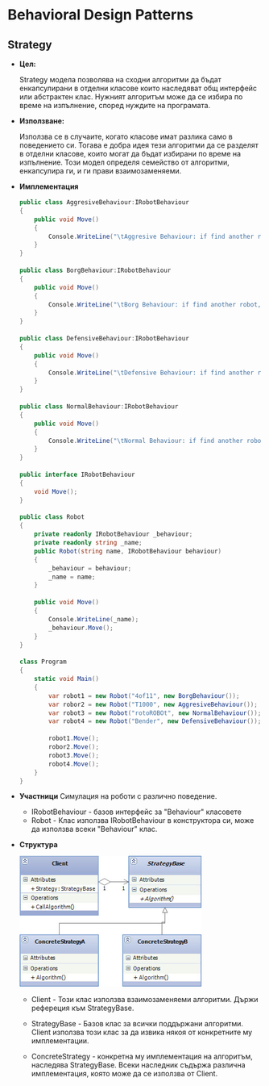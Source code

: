 
# Behavioral Design Patterns

## Strategy

* **Цел:**
	
	Strategy модела позволява на сходни алгоритми да бъдат енкапсулирани в отделни класове които наследяват общ интерфейс или абстрактен клас. Нужният алгоритъм може да се избира по време на изпълнение, според нуждите на програмата.


* **Използване:**

	Използва се в случаите, когато класове имат разлика само в поведението си. Тогава е добра идея тези алгоритми да се разделят в отделни класове, които могат да бъдат избирани по време на изпълнение. Този модел определя семейство от алгоритми, енкапсулира ги, и ги прави взаимозаменяеми. 


* **Имплементация**
	~~~c#
	public class AggresiveBehaviour:IRobotBehaviour
	{
	    public void Move()
	    {
	        Console.WriteLine("\tAggresive Behaviour: if find another robot, attack it");
	    }
	}

	public class BorgBehaviour:IRobotBehaviour
	{
	    public void Move()
	    {
	        Console.WriteLine("\tBorg Behaviour: if find another robot, assimilate it");
	    }
	}

	public class DefensiveBehaviour:IRobotBehaviour
	{
	    public void Move()
	    {
	        Console.WriteLine("\tDefensive Behaviour: if find another robot, run from it");
	    }
	}

	public class NormalBehaviour:IRobotBehaviour
	{
	    public void Move()
	    {
	        Console.WriteLine("\tNormal Behaviour: if find another robot, ignore it");
	    }
	}
	 
	public interface IRobotBehaviour
	{
	    void Move();
	}

	public class Robot
	{
	    private readonly IRobotBehaviour _behaviour;
	    private readonly string _name;
	    public Robot(string name, IRobotBehaviour behaviour)
	    {
	        _behaviour = behaviour;
	        _name = name;
	    }

	    public void Move()
	    {
	        Console.WriteLine(_name);
	        _behaviour.Move();
	    }
	}

	class Program
	{
	    static void Main()
	    {
	        var robot1 = new Robot("4of11", new BorgBehaviour());
	        var robor2 = new Robot("T1000", new AggresiveBehaviour());
	        var robot3 = new Robot("rotoROBOt", new NormalBehaviour());
	        var robot4 = new Robot("Bender", new DefensiveBehaviour());

	        robot1.Move();
	        robor2.Move();
	        robot3.Move();
	        robot4.Move();
	    }
	}
	~~~

* **Участници**
	Симулация на роботи с различно поведение.
	- IRobotBehaviour - базов интерфейс за "Behaviour" класовете
	- Robot - Клас използва IRobotBehaviour в конструктора си, може да използва всеки 
	"Behaviour" клас.


* **Структура**
	
	![Strategy](images/Strategy.jpg "Strategy - UML diagram")

	- Client - Този клас използва взаимозаменяеми алгоритми. Държи рефереция към StrategyBase.
	
	- StrategyBase - Базов клас за всички поддържани алгоритми. Client използва този клас за да извика някоя от конкретните му имплементации.
	
	- ConcreteStrategy - конкретна му имплементация на алгоритъм, наследява StrategyBase. Всеки наследник съдържа различна имплементация, която може да се използва от Client.